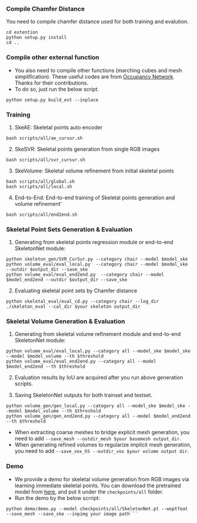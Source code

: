 ### Compile Chamfer Distance
You need to compile chamfer distance used for both training and evalution.
```shell
cd extention
python setup.py install
cd ..
```

### Compile other external function
* You also need to compile other functions (marching cubes and mesh simplification). These useful codes are from [Occupancy Network](https://github.com/autonomousvision/occupancy_networks). Thanks for their contributions.
* To do so, just run the below script.
```shell
python setup.py build_ext --inplace
```


### Training
1. SkeAE: Skeletal points auto encoder
```shell 
bash scripts/all/ae_cursur.sh
```

2. SkeSVR: Skeletal points generation from single RGB images
```shell 
bash scripts/all/svr_cursur.sh
```

3. SkeVolume: Skeletal volume refinement from initial skeletal points
```shell 
bash scripts/all/global.sh
bash scripts/all/local.sh
```

4. End-to-End: End-to-end training of Skeletal points generation and volume refinement'
```shell 
bash scripts/all/end2end.sh
```

### Skeletal Point Sets Generation & Evaluation
1. Generating from skeletal points regression module or end-to-end SkeletonNet module:
```shell 
python skeleton_gen/SVR_CurSur.py --category chair --model $model_ske
python volume_eval/eval_local.py  --category chair --model $model_ske --outdir $output_dir --save_ske 
python volume_eval/eval_end2end.py  --category chair --model $model_end2end --outdir $output_dir --save_ske
``` 
   
2. Evaluating skeletal point sets by Chamfer distance
```shell 
python skeletal_eval/eval_cd.py --category chair --log_dir ./skeleton_eval --cal_dir $your skeleton output_dir
```

### Skeletal Volume Generation & Evaluation
1. Generating from skeletal volume refinement module and end-to-end SkeletonNet module:
```shell
python volume_eval/eval_local.py --category all --model_ske $model_ske --model $model_volume --th $threshold
python volume_eval/eval_end2end.py --category all --model $model_end2end --th $threshold
```

2. Evaluation results by IoU are acquired after you run above generation scripts.

3. Saving SkeletonNet outputs for both trainset and testset.
```shell
python volume_gen/gen_local.py --category all --model_ske $model_ske --model $model_volume --th $threshold
python volume_gen/gen_end2end.py --category all --model $model_end2end --th $threshold
```
* When extracting coarse meshes to bridge explicit mesh generation, you need to add ```--save_mesh --outdir_mesh $your basemesh output_dir```.
* When generating refined volumes to regularize implicit mesh generation, you need to add ```--save_vox_h5 --outdir_vox $your volume output dir```.

### Demo
* We provide a demo for skeletal volume generation from RGB images via learning immediate skeletal points.
You can download the pretrained model from [here](https://drive.google.com/file/d/1I5QmNDhuJu4Er2VKN7mZ7uzJjnu8gQqn/view?usp=sharing), and put it under the ```checkpoints/all``` folder.
* Run the demo by the below scrript:
```shell 
python demo/demo.py --model checkpoints/all/SkeletonNet.pt --woptfeat --save_mesh --save_ske --inpimg your image path```
```